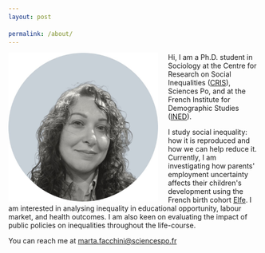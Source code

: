 ```yaml
---
layout: post

permalink: /about/
---
```




<img align="left" src="/assets/marta_facchini.jpg" alt="Photo of Marta Facchini" style="margin-right: 20px;width: 300px; height: auto;">


Hi, I am a Ph.D. student in Sociology at the Centre for Research on Social Inequalities ([CRIS](https://www.sciencespo.fr/osc/en.html)), Sciences Po, and at the French Institute for Demographic Studies ([INED](https://www.ined.fr/en/)). 


I study social inequality: how it is reproduced and how we can help reduce it. Currently, I am investigating how parents' employment uncertainty affects their children's development using the French birth cohort [Elfe](https://www.elfe-france.fr/en/). I am interested in analysing inequality in educational opportunity, labour market, and health outcomes. I am also keen on evaluating the impact of public policies on inequalities throughout the life-course. 

You can reach me at <a href="mailto:marta.facchini@sciencespo.fr">marta.facchini@sciencespo.fr</a>



